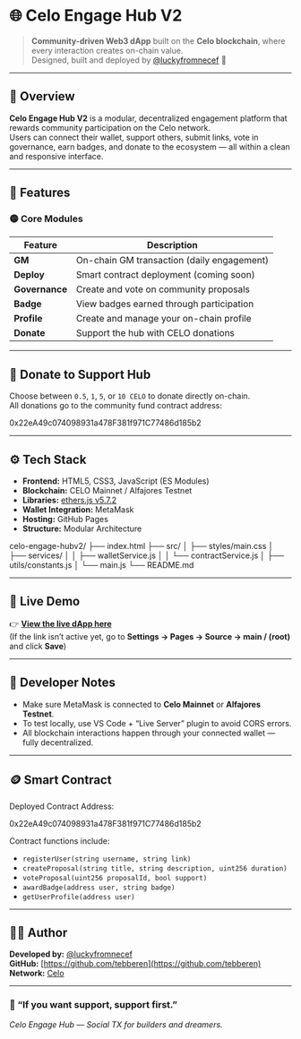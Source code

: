 # 🌐 Celo Engage Hub V2

> **Community-driven Web3 dApp** built on the **Celo blockchain**, where every interaction creates on-chain value.  
> Designed, built and deployed by [@luckyfromnecef](https://x.com/luckyfromnecef) 💛

---

## 🚀 Overview

**Celo Engage Hub V2** is a modular, decentralized engagement platform that rewards community participation on the Celo network.  
Users can connect their wallet, support others, submit links, vote in governance, earn badges, and donate to the ecosystem — all within a clean and responsive interface.

---

## 🧩 Features

### 🟡 Core Modules
| Feature | Description |
|----------|--------------|
| **GM** | On-chain GM transaction (daily engagement) |
| **Deploy** | Smart contract deployment (coming soon) |
| **Governance** | Create and vote on community proposals |
| **Badge** | View badges earned through participation |
| **Profile** | Create and manage your on-chain profile |
| **Donate** | Support the hub with CELO donations |

---

## 💛 Donate to Support Hub
Choose between `0.5`, `1`, `5`, or `10 CELO` to donate directly on-chain.  
All donations go to the community fund contract address:

0x22eA49c074098931a478F381f971C77486d185b2

---

## ⚙️ Tech Stack

- **Frontend:** HTML5, CSS3, JavaScript (ES Modules)
- **Blockchain:** CELO Mainnet / Alfajores Testnet
- **Libraries:** [ethers.js v5.7.2](https://docs.ethers.io/v5/)
- **Wallet Integration:** MetaMask
- **Hosting:** GitHub Pages
- **Structure:** Modular Architecture  

celo-engage-hubv2/
├── index.html
├── src/
│   ├── styles/main.css
│   ├── services/
│   │   ├── walletService.js
│   │   └── contractService.js
│   ├── utils/constants.js
│   └── main.js
└── README.md

---

## 🔗 Live Demo

👉 **[View the live dApp here](https://tebberen.github.io/celo-engage-hubv2/)**  
(If the link isn’t active yet, go to **Settings → Pages → Source → main / (root)** and click **Save**)

---

## 🧠 Developer Notes

- Make sure MetaMask is connected to **Celo Mainnet** or **Alfajores Testnet**.
- To test locally, use VS Code + “Live Server” plugin to avoid CORS errors.
- All blockchain interactions happen through your connected wallet — fully decentralized.

---

## 🪙 Smart Contract

Deployed Contract Address:

0x22eA49c074098931a478F381f971C77486d185b2

Contract functions include:
- `registerUser(string username, string link)`
- `createProposal(string title, string description, uint256 duration)`
- `voteProposal(uint256 proposalId, bool support)`
- `awardBadge(address user, string badge)`
- `getUserProfile(address user)`

---

## 🧑‍💻 Author

**Developed by:** [@luckyfromnecef](https://x.com/luckyfromnecef)  
**GitHub:** [https://github.com/tebberen](https://github.com/tebberen)  
**Network:** [Celo](https://celo.org)

---

### 💫 “If you want support, support first.”  
_Celo Engage Hub — Social TX for builders and dreamers._
